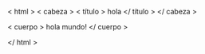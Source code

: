 < html >
< cabeza >
< título > hola </ título >
</ cabeza >

< cuerpo >
hola mundo!
</ cuerpo >


</ html >
